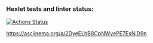 ### Hexlet tests and linter status:
[![Actions Status](https://github.com/RomanKharkin/java-project-lvl1/workflows/hexlet-check/badge.svg)](https://github.com/RomanKharkin/java-project-lvl1/actions)


https://asciinema.org/a/2DyeELhB8CpNWyePE7EsNiD9n
